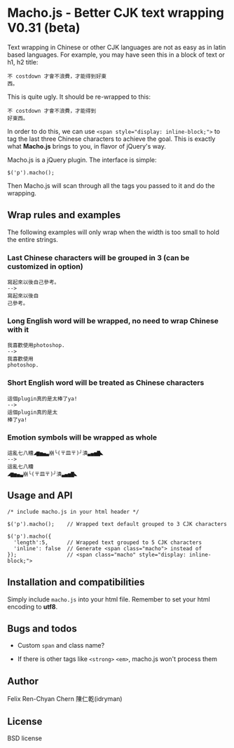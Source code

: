 # Macho.js - Better CJK text wrapping  V0.31 (beta)

Text wrapping in Chinese or other CJK languages are not as easy as in latin based
languages. For example, you may have seen this in a block of text or h1, h2
title:

    不 costdown 才會不浪費，才能得到好東
    西。

This is quite ugly. It should be re-wrapped to this:

    不 costdown 才會不浪費，才能得到
    好東西。

In order to do this, we can use `<span style="display: inline-block;">` to tag
the last three Chinese characters to achieve the goal. This is exactly what
**Macho.js** brings to you, in flavor of jQuery's way.

Macho.js is a jQuery plugin. The interface is simple:

    $('p').macho();

Then Macho.js will scan through all the tags you passed to it and do the
wrapping.

## Wrap rules and examples

The following examples will only wrap when the width is too small to hold the
entire strings.

### Last Chinese characters will be grouped in 3 (can be customized in option)

    寫起來以後自己參考。
    -->
    寫起來以後自
    己參考。      

### Long English word will be wrapped, no need to wrap Chinese with it

    我喜歡使用photoshop.
    -->
    我喜歡使用
    photoshop.    

### Short English word will be treated as Chinese characters

    這個plugin真的是太棒了ya!
    -->
    這個plugin真的是太
    棒了ya!

### Emotion symbols will be wrapped as whole

    這亂七八糟◢▆▅▄▃崩╰(〒皿〒)╯潰▃▄▅▇◣
    -->
    這亂七八糟
    ◢▆▅▄▃崩╰(〒皿〒)╯潰▃▄▅▇◣

## Usage and API

    /* include macho.js in your html header */

    $('p').macho();    // Wrapped text default grouped to 3 CJK characters

    $('p').macho({
      'length':5,      // Wrapped text grouped to 5 CJK characters
      'inline': false  // Generate <span class="macho"> instead of
    });                // <span class="macho" style="display: inline-block;">

## Installation and compatibilities

Simply include `macho.js` into your html file. Remember to set your html
encoding to **utf8**. 

## Bugs and todos

- Custom `span` and class name?

- If there is other tags like `<strong>` `<em>`, macho.js won't process them

## Author

Felix Ren-Chyan Chern 陳仁乾(idryman)

## License

BSD license
